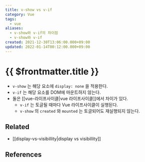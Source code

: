 ```yaml
---
title: v-show vs v-if
category: Vue
tags:
  - vue
aliases:
  - v-show와 v-if의 차이점
  - v-show와 v-if
created: 2021-12-30T13:06:00.000+09:00
updated: 2022-01-14T00:12:00.000+09:00
---
```


# {{ $frontmatter.title }}

- `v-show` 는 해당 요소에 `display: none` 을 적용한다.
- `v-if` 는 해당 요소를 DOM에 마운트하지 않는다.
- 둘은 [[vue-라이프사이클|vue 라이프사이클]]에서 차이가 있다.
  - `v-if` 는 토글될 때마다 Vue 라이프사이클이 실행된다.
  - `v-show` 의 `created` 와 `mounted` 는 토글되어도 재실행되지 않는다.

## Related

- [[display-vs-visibillity|display vs visibillity]]

## References
